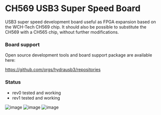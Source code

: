 # CH569 USB3 Super Speed Board
USB3 super speed development board useful as FPGA expansion
based on the WCH-Tech CH569 chip.
It should also be possible to substitute the CH569 with a CH565 chip,
without further modifications.

### Board support
Open source development tools and board support package are available here:

https://github.com/orgs/hydrausb3/repositories

### Status
* rev0 tested and working
* rev1 tested and working

![image](https://user-images.githubusercontent.com/148607/180585794-81c4b214-c2ee-4348-ae45-e5febc3b7dbf.png)
![image](https://user-images.githubusercontent.com/148607/180585772-acf472a8-e9b3-48a1-aec5-835add13c269.png)
![image](https://user-images.githubusercontent.com/148607/180585817-e91b3f75-5277-4202-86b6-385555506b37.png)